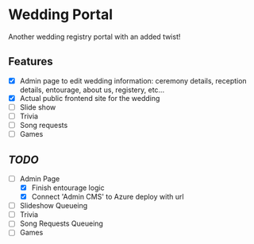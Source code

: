 # Wedding Portal
Another wedding registry portal with an added twist!

## Features
- [x] Admin page to edit wedding information: ceremony details, reception details, entourage, about us, registery, etc...
- [x] Actual public frontend site for the wedding
- [ ] Slide show
- [ ] Trivia
- [ ] Song requests
- [ ] Games

## _TODO_
- [ ] Admin Page
  - [x] Finish entourage logic
  - [x] Connect 'Admin CMS' to Azure deploy with url
- [ ] Slideshow Queueing
- [ ] Trivia
- [ ] Song Requests Queueing
- [ ] Games